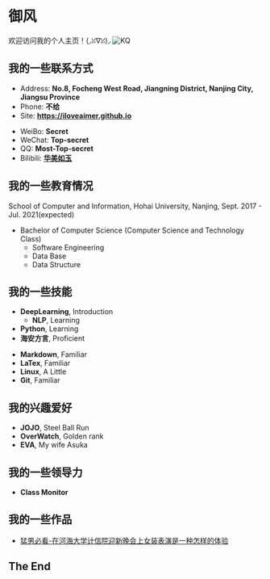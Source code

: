 # 御风

欢迎访问我的个人主页！(◞ꈍ∇ꈍ)◞
![KQ](https://i0.hdslb.com/bfs/album/c75215e5875837b279b23d18805c5ad2cb9cde1f.png)

<!-- slide -->

## 我的一些联系方式

- Address: **No.8, Focheng West Road, Jiangning District, Nanjing City, Jiangsu Province**
- Phone: **不给**
- Site: **<https://iloveaimer.github.io>**

<!-- slide vertical=true -->

- WeiBo: **Secret**
- WeChat: **Top-secret**
- QQ: **Most-Top-secret**
- Bilibili: **[华美如玉](https://space.bilibili.com/11700694)**

<!-- slide -->

## 我的一些教育情况

<!-- slide vertical=true -->

School of Computer and Information, Hohai University, Nanjing, Sept. 2017 - Jul. 2021(expected)

- Bachelor of Computer Science (Computer Science and Technology Class)
  - Software Engineering
  - Data Base
  - Data Structure

<!-- slide -->


## 我的一些技能

<!-- slide vertical=true -->

- **DeepLearning**, Introduction
  - **NLP**, Learning
- **Python**, Learning
- **海安方言**, Proficient

<!-- slide vertical=true -->

- **Markdown**, Familiar
- **LaTex**, Familiar
- **Linux**, A Little
- **Git**, Familiar

<!-- slide -->

## 我的兴趣爱好

- **JOJO**, Steel Ball Run
- **OverWatch**, Golden rank
- **EVA**, My wife Asuka

<!-- slide -->

## 我的一些领导力

- **Class Monitor**

<!-- slide -->

## 我的一些作品

- [猛男必看-在河海大学计信院迎新晚会上女装表演是一种怎样的体验](https://www.bilibili.com/video/BV18t411d76n/)

<!-- slide vertical=true -->

## The End
